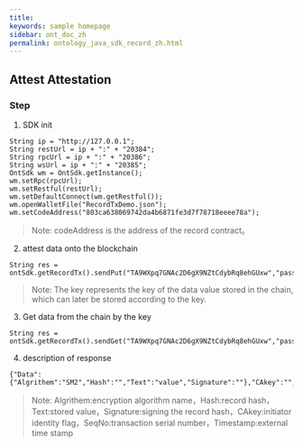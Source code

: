 ```yaml
---
title: 
keywords: sample homepage
sidebar: ont_doc_zh
permalink: ontology_java_sdk_record_zh.html
---
```




## Attest Attestation

### Step


1. SDK init


```
String ip = "http://127.0.0.1";
String restUrl = ip + ":" + "20384";
String rpcUrl = ip + ":" + "20386";
String wsUrl = ip + ":" + "20385";
OntSdk wm = OntSdk.getInstance();
wm.setRpc(rpcUrl);
wm.setRestful(restUrl);
wm.setDefaultConnect(wm.getRestful());
wm.openWalletFile("RecordTxDemo.json");
wm.setCodeAddress("803ca638069742da4b6871fe3d7f78718eeee78a");
```

> Note: codeAddress is the address of the record contract。


2. attest data onto the blockchain


```
String res = ontSdk.getRecordTx().sendPut("TA9WXpq7GNAc2D6gX9NZtCdybRq8ehGUxw","passwordtest","key","value");
```

> Note: The key represents the key of the data value stored in the chain, which can later be stored according to the key.


3. Get data from the chain by the key


```
String res = ontSdk.getRecordTx().sendGet("TA9WXpq7GNAc2D6gX9NZtCdybRq8ehGUxw","passwordtest","key");
```


4. description of response 


```
{"Data":{"Algrithem":"SM2","Hash":"","Text":"value","Signature":""},"CAkey":"","SeqNo":"","Timestamp":0}
```
> Note: Algrithem:encryption algorithm name，Hash:record hash，Text:stored value，Signature:signing the record hash，CAkey:initiator identity flag，SeqNo:transaction serial number，Timestamp:external time stamp
